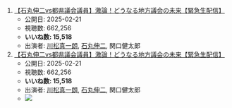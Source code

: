 1.  [【石丸伸二vs都県議会議員】激論！どうなる地方議会の未来【緊急生配信】](/rehacq_fan/ids/https://www.youtube.com/watch?v=_5NWCvCutc8 "wikilink")
    -   公開日: 2025-02-21
    -   視聴数: 662,256
    -   **いいね数: 15,518**
    -   出演者: [川松真一朗](/rehacq_fan/people/川松真一朗 "wikilink"), [石丸伸二](/rehacq_fan/people/石丸伸二 "wikilink"), 関口健太郎
1.  [【石丸伸二vs都県議会議員】激論！どうなる地方議会の未来【緊急生配信】](https://www.youtube.com/watch?v=_5NWCvCutc8)
    -   公開日: 2025-02-21
    -   視聴数: 662,256
    -   **いいね数: 15,518**
    -   出演者: [川松真一朗](/rehacq_fan/people/川松真一朗 "wikilink"), [石丸伸二](/rehacq_fan/people/石丸伸二 "wikilink"), 関口健太郎
    - [![](https://img.youtube.com/vi/_5NWCvCutc8/hqdefault.jpg)](https://www.youtube.com/watch?v=_5NWCvCutc8)
